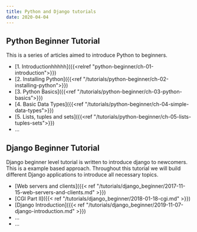 ```yaml
---
title: Python and Django tutorials
date: 2020-04-04
---
```


## Python Beginner Tutorial
This is a series of articles aimed to introduce Python to beginners.

* [1. Introductionhhhhh]({{<relref "python-beginner/ch-01-introduction">}})
* [2. Installing Python]({{<ref "/tutorials/python-beginner/ch-02-installing-python">}})
* [3. Python Basics]({{<ref "/tutorials/python-beginner/ch-03-python-basics">}})
* [4. Basic Data Types]({{<ref "/tutorials/python-beginner/ch-04-simple-data-types">}})
* [5. Lists, tuples and sets]({{<ref "/tutorials/python-beginner/ch-05-lists-tuples-sets">}})
* ...


## Django Beginner Tutorial
Django beginner level tutorial is written to introduce django to newcomers. This is a 
example based approach. Throughout this tutorial we will build different Django applications
to introduce all necessary topics.

* [Web servers and clients]({{< ref "/tutorials/django_beginner/2017-11-15-web-servers-and-clients.md" >}})
* [CGI Part II]({{< ref "/tutorials/django_beginner/2018-01-18-cgi.md" >}})
* [Django Introduction]({{< ref "/tutorials/django_beginner/2019-11-07-django-introduction.md" >}})
* ...
* ...

